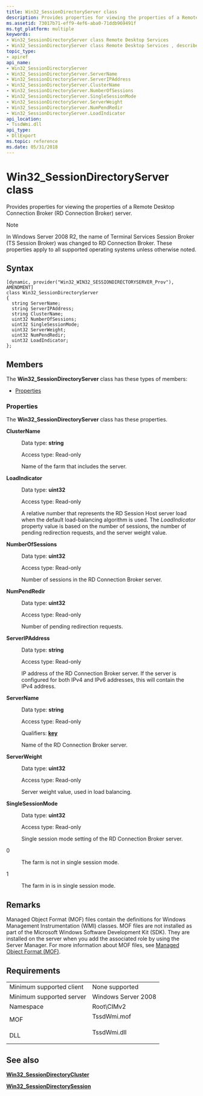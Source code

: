 ```yaml
---
title: Win32_SessionDirectoryServer class
description: Provides properties for viewing the properties of a Remote Desktop Connection Broker (RD Connection Broker) server.
ms.assetid: 73017b71-eff9-4ef6-aba0-71ddb969491f
ms.tgt_platform: multiple
keywords:
- Win32_SessionDirectoryServer class Remote Desktop Services
- Win32_SessionDirectoryServer class Remote Desktop Services , described
topic_type:
- apiref
api_name:
- Win32_SessionDirectoryServer
- Win32_SessionDirectoryServer.ServerName
- Win32_SessionDirectoryServer.ServerIPAddress
- Win32_SessionDirectoryServer.ClusterName
- Win32_SessionDirectoryServer.NumberOfSessions
- Win32_SessionDirectoryServer.SingleSessionMode
- Win32_SessionDirectoryServer.ServerWeight
- Win32_SessionDirectoryServer.NumPendRedir
- Win32_SessionDirectoryServer.LoadIndicator
api_location:
- TssdWmi.dll
api_type:
- DllExport
ms.topic: reference
ms.date: 05/31/2018
---
```


# Win32\_SessionDirectoryServer class

Provides properties for viewing the properties of a Remote Desktop Connection Broker (RD Connection Broker) server.

> [!Note]  
> In Windows Server 2008 R2, the name of Terminal Services Session Broker (TS Session Broker) was changed to RD Connection Broker. These properties apply to all supported operating systems unless otherwise noted.

 

## Syntax

``` syntax
[dynamic, provider("Win32_WIN32_SESSIONDIRECTORYSERVER_Prov"), AMENDMENT]
class Win32_SessionDirectoryServer
{
  string ServerName;
  string ServerIPAddress;
  string ClusterName;
  uint32 NumberOfSessions;
  uint32 SingleSessionMode;
  uint32 ServerWeight;
  uint32 NumPendRedir;
  uint32 LoadIndicator;
};
```

## Members

The **Win32\_SessionDirectoryServer** class has these types of members:

-   [Properties](#properties)

### Properties

The **Win32\_SessionDirectoryServer** class has these properties.

<dl> <dt>

**ClusterName**
</dt> <dd> <dl> <dt>

Data type: **string**
</dt> <dt>

Access type: Read-only
</dt> </dl>

Name of the farm that includes the server.

</dd> <dt>

**LoadIndicator**
</dt> <dd> <dl> <dt>

Data type: **uint32**
</dt> <dt>

Access type: Read-only
</dt> </dl>

A relative number that represents the RD Session Host server load when the default load-balancing algorithm is used. The *LoadIndicator* property value is based on the number of sessions, the number of pending redirection requests, and the server weight value.

</dd> <dt>

**NumberOfSessions**
</dt> <dd> <dl> <dt>

Data type: **uint32**
</dt> <dt>

Access type: Read-only
</dt> </dl>

Number of sessions in the RD Connection Broker server.

</dd> <dt>

**NumPendRedir**
</dt> <dd> <dl> <dt>

Data type: **uint32**
</dt> <dt>

Access type: Read-only
</dt> </dl>

Number of pending redirection requests.

</dd> <dt>

**ServerIPAddress**
</dt> <dd> <dl> <dt>

Data type: **string**
</dt> <dt>

Access type: Read-only
</dt> </dl>

IP address of the RD Connection Broker server. If the server is configured for both IPv4 and IPv6 addresses, this will contain the IPv4 address.

</dd> <dt>

**ServerName**
</dt> <dd> <dl> <dt>

Data type: **string**
</dt> <dt>

Access type: Read-only
</dt> <dt>

Qualifiers: [**key**](/windows/desktop/WmiSdk/key-qualifier)
</dt> </dl>

Name of the RD Connection Broker server.

</dd> <dt>

**ServerWeight**
</dt> <dd> <dl> <dt>

Data type: **uint32**
</dt> <dt>

Access type: Read-only
</dt> </dl>

Server weight value, used in load balancing.

</dd> <dt>

**SingleSessionMode**
</dt> <dd> <dl> <dt>

Data type: **uint32**
</dt> <dt>

Access type: Read-only
</dt> </dl>

Single session mode setting of the RD Connection Broker server.

<dt>

0
</dt> <dd>

The farm is not in single session mode.

</dd> <dt>

1
</dt> <dd>

The farm in is in single session mode.

</dd> </dl>

</dd> </dl>

## Remarks

Managed Object Format (MOF) files contain the definitions for Windows Management Instrumentation (WMI) classes. MOF files are not installed as part of the Microsoft Windows Software Development Kit (SDK). They are installed on the server when you add the associated role by using the Server Manager. For more information about MOF files, see [Managed Object Format (MOF)](/windows/desktop/WmiSdk/managed-object-format--mof-).

## Requirements



|                                     |                                                                                        |
|-------------------------------------|----------------------------------------------------------------------------------------|
| Minimum supported client<br/> | None supported<br/>                                                              |
| Minimum supported server<br/> | Windows Server 2008<br/>                                                         |
| Namespace<br/>                | Root\\CIMv2<br/>                                                                 |
| MOF<br/>                      | <dl> <dt>TssdWmi.mof</dt> </dl> |
| DLL<br/>                      | <dl> <dt>TssdWmi.dll</dt> </dl> |



## See also

<dl> <dt>

[**Win32\_SessionDirectoryCluster**](win32-sessiondirectorycluster.md)
</dt> <dt>

[**Win32\_SessionDirectorySession**](win32-sessiondirectorysession.md)
</dt> </dl>

 

